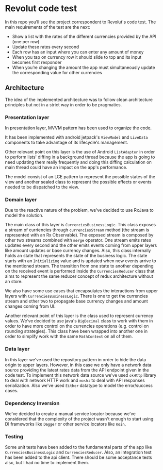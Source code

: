 # Revolut code test

In this repo you'll see the project correspondent to Revolut's code test. The main requirements of the test are the next:

* Show a list with the rates of the different currencies provided by the API (one per row)
* Update these rates every second
* Each row has an input where you can enter any amount of money
* When you tap on currency row it should slide to top and its input becomes first responder
* When you’re changing the amount the app must simultaneously update the corresponding value for other currencies


## Architecture
The idea of the implemented architecture was to follow clean architecture principles but not in a strict way in order to be pragmatics.

### Presentation layer
In presentation layer, MVVM pattern has been used to organize the code.

It has been implemented with android jetpack's `ViewModel` and `LiveData` components to take advantage of its lifecycle's management.

Other relevant point on this layer is the use of Android `ListAdapter` in order to perform lists' diffing in a background thread because the app is going to need updating them really frequently and doing this diffing calculation on main thread could have an impact on the app's performance.

The model consist of an LCE pattern to represent the possible states of the view and another sealed class to represent the possible effects or events needed to be dispatched to the view.

### Domain layer
Due to the reactive nature of the problem, we've decided to use RxJava to model the solution. 

The main class of this layer is `CurrenciesBusinessLogic`. This class exposes a stream of curriencies through `currenciesStream` method (the stream is represented with an Rx Observable). The exposed stream is composed by other two streams combined with `merge` operator. One stream emits rates updates every second and the other emits events coming from upper layers like amount updates or base currency changes. Also, this class internally holds an state that represents the state of the business logic. The state starts with an `Initializing` value and is updated when new events arrive to the mentioned stream. The transition from one state to another depending on the received event is performed inside the `CurrenciesReducer` class that aims to represent the same reducer concept of redux architecture without an store. 

We also have some use cases that encapsulates the interactions from upper layers with `CurrenciesBusinessLogic`. There is one to get the currencies stream and other two to propagate base currency changes and amount changes coming from UI.

Another relevant point of this layer is the class used to represent currency values. We've decided to use java's `BigDecimal` class to work with them in order to have more control on the currencies operations (e.g. control on rounding strategies). This class have been wrapped into another one in order to simplify work with the same `MathContext` on all of them.

### Data layer
In this layer we've used the repository pattern in order to hide the data origin to upper layers. However, in this case we only have a network data source providing the latest rates data from the API endpoint given in the code test. To implement this network data source we've used `okHttp` library to deal with network HTTP work and `moshi` to deal with API responses serialization. Also we've used `Either` datatype to model the error/success cases.

### Dependency Inversion
We've decided to create a manual service locator because we've considered that the complexity of the project wasn't enough to start using DI frameworks like `Dagger` or other service locators like `Koin`.

### Testing
Some unit tests have been added to the fundamental parts of the app like `CurrenciesBusinessLogic` and `CurrenciesReducer`. Also, an integration test has been added to the api client. 
There should be some acceptance tests also, but I had no time to implement them.
